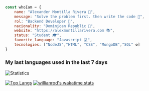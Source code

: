 ```Javascript
const whoIam = {
    name: "Alexander Montilla Rivera 📓",
    message: "Solve the problem first. then write the code 🚀",
    rol: "Backend Developer 🥷",
    nacionality: "Dominican Republic 🚩",
    website: "https://alexmontillarivera.com 📚",
    status: "Student 🎓",
    favorite_language: "Javascript 💻",
    tecnologies: ["NodeJS","HTML", "CSS", "MongoDB","SQL" ⚙️]
}
```

### My last languages used in the last 7 days
![Statistics](https://wakatime.com/share/@alexandermontilla/fd7b40f7-cea6-46e5-9459-e0aec17c3f90.svg)

[![Top Langs](https://github-readme-stats.vercel.app/api/top-langs/?username=alexandermontillarivera&layout=compact)](https://github.com/anuraghazra/github-readme-stats)
[![willianrod's wakatime stats](https://github-readme-stats.vercel.app/api/wakatime?username=@alexandermontilla)](https://github.com/anuraghazra/github-readme-stats)

